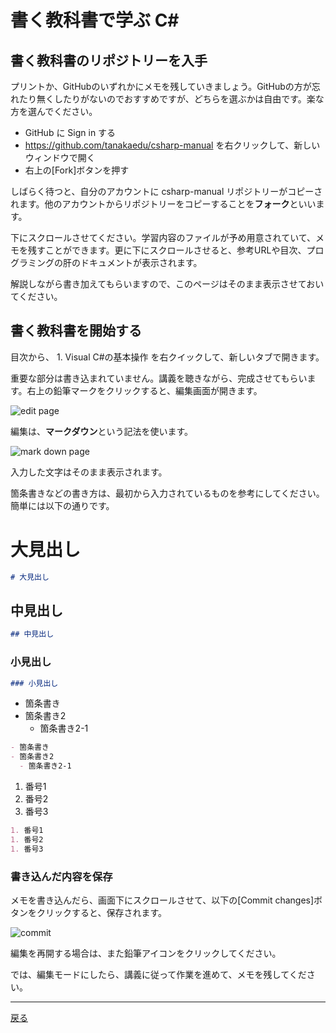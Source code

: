 # 書く教科書で学ぶ C#

## 書く教科書のリポジトリーを入手
プリントか、GitHubのいずれかにメモを残していきましょう。GitHubの方が忘れたり無くしたりがないのでおすすめですが、どちらを選ぶかは自由です。楽な方を選んでください。

- GitHub に Sign in する
- https://github.com/tanakaedu/csharp-manual を右クリックして、新しいウィンドウで開く
- 右上の[Fork]ボタンを押す

しばらく待つと、自分のアカウントに csharp-manual リポジトリーがコピーされます。他のアカウントからリポジトリーをコピーすることを<b>フォーク</b>といいます。

下にスクロールさせてください。学習内容のファイルが予め用意されていて、メモを残すことができます。更に下にスクロールさせると、参考URLや目次、プログラミングの肝のドキュメントが表示されます。

解説しながら書き加えてもらいますので、このページはそのまま表示させておいてください。

## 書く教科書を開始する
目次から、 1. Visual C#の基本操作 を右クイックして、新しいタブで開きます。

重要な部分は書き込まれていません。講義を聴きながら、完成させてもらいます。右上の鉛筆マークをクリックすると、編集画面が開きます。

![edit page](https://raw.githubusercontent.com/dat17/gp1/master/images/02/00.png)

編集は、<b>マークダウン</b>という記法を使います。

![mark down page](https://raw.githubusercontent.com/dat17/gp1/master/images/02/01.png)

入力した文字はそのまま表示されます。

箇条書きなどの書き方は、最初から入力されているものを参考にしてください。簡単には以下の通りです。

# 大見出し
```md
# 大見出し
```

## 中見出し
```md
## 中見出し
```

### 小見出し
```md
### 小見出し
```

- 箇条書き
- 箇条書き2
  - 箇条書き2-1

```md
- 箇条書き
- 箇条書き2
  - 箇条書き2-1
```

1. 番号1
2. 番号2
3. 番号3

```md
1. 番号1
1. 番号2
1. 番号3
```

### 書き込んだ内容を保存
メモを書き込んだら、画面下にスクロールさせて、以下の[Commit changes]ボタンをクリックすると、保存されます。

![commit](https://raw.githubusercontent.com/dat17/gp1/master/images/02/02.png)

編集を再開する場合は、また鉛筆アイコンをクリックしてください。

では、編集モードにしたら、講義に従って作業を進めて、メモを残してください。

---
[戻る](README.md)
